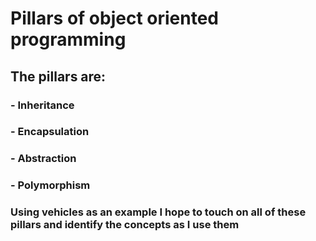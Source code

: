 # Pillars of object oriented programming

## The pillars are:

### - Inheritance

### - Encapsulation

### - Abstraction

### - Polymorphism

### Using vehicles as an example I hope to touch on all of these pillars and identify the concepts as I use them
